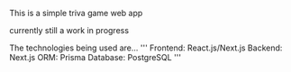 This is a simple triva game web app

currently still a work in progress

The technologies being used are...
'''
Frontend: React.js/Next.js
Backend: Next.js
ORM: Prisma
Database: PostgreSQL 
'''